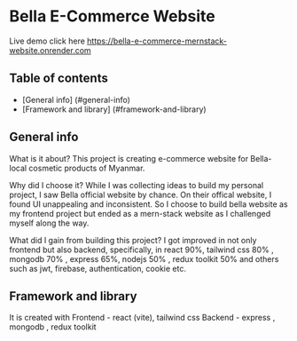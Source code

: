 # Bella E-Commerce Website
Live demo click here https://bella-e-commerce-mernstack-website.onrender.com

## Table of contents
* [General info] (#general-info) 
* [Framework and library] (#framework-and-library)

## General info
What is it about? 
    This project is creating e-commerce website for Bella-local cosmetic products
of Myanmar. 

Why did I choose it?
    While I was collecting ideas to build my personal project, I saw Bella official website by chance. On their offical website, I found UI unappealing and 
inconsistent. So I choose to build bella website as my frontend project but ended as a mern-stack website as I challenged myself along the way.

What did I gain from building this project?
    I got improved in not only frontend but also backend, specifically, in react 90%, tailwind css 80% , mongodb 70% , express 65%, nodejs 50% , redux toolkit 50% and others such as jwt, firebase, authentication, cookie etc.

## Framework and library
It is created with 
Frontend - react (vite), tailwind css
Backend - express , mongodb , redux toolkit


 

